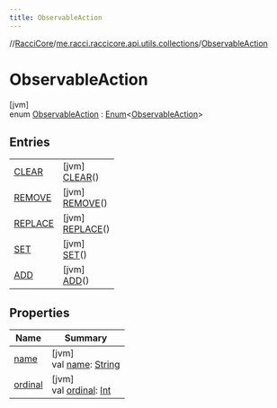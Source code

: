 ```yaml
---
title: ObservableAction
---
```

//[RacciCore](../../../index.html)/[me.racci.raccicore.api.utils.collections](../index.html)/[ObservableAction](index.html)



# ObservableAction



[jvm]\
enum [ObservableAction](index.html) : [Enum](https://kotlinlang.org/api/latest/jvm/stdlib/kotlin/-enum/index.html)&lt;[ObservableAction](index.html)&gt;



## Entries


| | |
|---|---|
| [CLEAR](-c-l-e-a-r/index.html) | [jvm]<br>[CLEAR](-c-l-e-a-r/index.html)() |
| [REMOVE](-r-e-m-o-v-e/index.html) | [jvm]<br>[REMOVE](-r-e-m-o-v-e/index.html)() |
| [REPLACE](-r-e-p-l-a-c-e/index.html) | [jvm]<br>[REPLACE](-r-e-p-l-a-c-e/index.html)() |
| [SET](-s-e-t/index.html) | [jvm]<br>[SET](-s-e-t/index.html)() |
| [ADD](-a-d-d/index.html) | [jvm]<br>[ADD](-a-d-d/index.html)() |


## Properties


| Name | Summary |
|---|---|
| [name](-a-d-d/index.html#-372974862%2FProperties%2F863300109) | [jvm]<br>val [name](-a-d-d/index.html#-372974862%2FProperties%2F863300109): [String](https://kotlinlang.org/api/latest/jvm/stdlib/kotlin/-string/index.html) |
| [ordinal](-a-d-d/index.html#-739389684%2FProperties%2F863300109) | [jvm]<br>val [ordinal](-a-d-d/index.html#-739389684%2FProperties%2F863300109): [Int](https://kotlinlang.org/api/latest/jvm/stdlib/kotlin/-int/index.html) |

